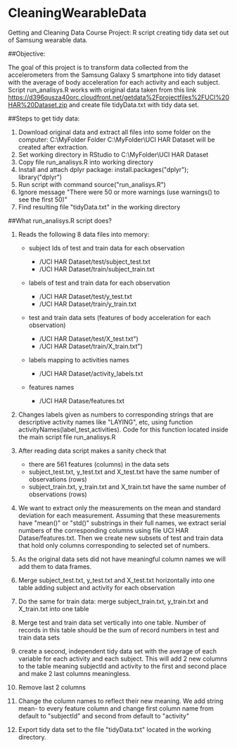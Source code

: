 # CleaningWearableData
Getting and Cleaning Data Course Project: R script creating tidy data set out of Samsung wearable data.


##Objective: 

The goal of this project is to transform data collected from the accelerometers from the Samsung Galaxy S smartphone 
into tidy dataset with the average of body acceleration for each activity and each subject.
Script run_analisys.R works with original data taken from this link 
https://d396qusza40orc.cloudfront.net/getdata%2Fprojectfiles%2FUCI%20HAR%20Dataset.zip 
and create file tidyData.txt with tidy data set.

##Steps to get tidy data:

1. Download original data and extract all files into some folder on the computer: C:\MyFolder
Folder C:\MyFolder\UCI HAR Dataset will be created after extraction. 
2. Set working directory in RStudio to C:\MyFolder\UCI HAR Dataset
3. Copy file run_analisys.R into working directory
4. Install and attach dplyr package: install.packages("dplyr"); library("dplyr")
5. Run script with command source("run_analisys.R")
6. Ignore message "There were 50 or more warnings (use warnings() to see the first 50)"
7. Find resulting file "tidyData.txt" in the working directory


##What run_analisys.R script does?


1. Reads the following 8 data files into memory:

	* subject Ids of test and train data for each observation

	  * /UCI HAR Dataset/test/subject_test.txt
	  * /UCI HAR Dataset/train/subject_train.txt

	* labels of test and train data for each observation 

	  * /UCI HAR Dataset/test/y_test.txt
	  * /UCI HAR Dataset/train/y_train.txt

	* test and train data sets (features of body acceleration for each observation)

	  * /UCI HAR Dataset/test/X_test.txt")
	  * /UCI HAR Dataset/train/X_train.txt")

	* labels mapping to activities names
 
	  * /UCI HAR Dataset/activity_labels.txt

	* features names 

	  * /UCI HAR Datase/features.txt

2. Changes labels given as numbers to corresponding strings that are descriptive activity names
like "LAYING", etc, using function  activityNames(label_test,activities). Code for this function
located inside the main script file run_analisys.R

3. After reading data script makes a sanity check that 
	* there are 561 features (columns) in the data sets
	* subject_test.txt, y_test.txt and X_test.txt have the same number of observations (rows)
	* subject_train.txt, y_train.txt and X_train.txt have the same number of observations (rows)

4. We want to extract only the measurements on the mean and standard deviation for each measurement.
Assuming that these measurements have "mean()" or "std()" substrings in their full names, we 
extract serial numbers of the corresponding columns using file UCI HAR Datase/features.txt. 
Then we create new subsets of test and train data that hold only columns corresponding to selected set of numbers.

5. As the original data sets did not have meaningful column names we will add them to data frames.

6. Merge  subject_test.txt, y_test.txt and X_test.txt horizontally into one table adding subject and activity 
for each observation 

7. Do the same for train data: merge subject_train.txt, y_train.txt and X_train.txt into one table

8. Merge test and train data set vertically into one table. Number of records in this table should be 
the sum of record numbers in test and train data sets

9. create a second, independent tidy data set with the 
average of each variable for each activity and each subject. This will add 2 new columns to the table
meaning subjectId and activity to  the first and second place and make 2 last columns meaningless.

10. Remove last 2 columns

11. Change the column names to reflect their new meaning. We add string mean- to every feature column
and change first column name from default to "subjectId" and second from default to "activity"

12. Export tidy data set to the file "tidyData.txt" located in the working directory.









